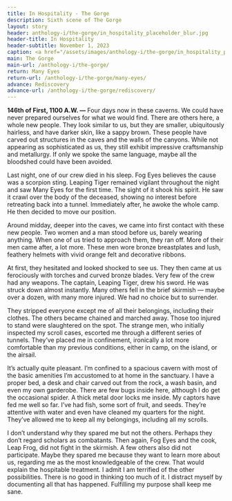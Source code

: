 ```yaml
---
title: In Hospitality - The Gorge
description: Sixth scene of The Gorge
layout: story
header: anthology-i/the-gorge/in_hospitality_placeholder_blur.jpg
header-title: In Hospitality
header-subtitle: November 1, 2023
caption: <a href="/assets/images/anthology-i/the-gorge/in_hospitality_placeholder.jpg" target="_blank">A.I. placeholder artwork</a> generated using <a href="https://creator.nightcafe.studio/creation/y9C3ZvJyye8qDWh50S7a" target="_blank">NightCafe Stable Diffusion XL v1.0</a> — <a href="https://creativecommons.org/publicdomain/zero/1.0/" target="_blank">CC0 1.0</a>
main: The Gorge
main-url: /anthology-i/the-gorge/
return: Many Eyes
return-url: /anthology-i/the-gorge/many-eyes/
advance: Rediscovery
advance-url: /anthology-i/the-gorge/rediscovery/
---
```


**146th of First, 1100 A.W. —** Four days now in these caverns. We could have never prepared ourselves for what we would find. There are others here, a whole new people. They look similar to us, but they are smaller, ubiquitously hairless, and have darker skin, like a sappy brown. These people have carved out structures in the caves and the walls of the canyons. While not appearing as sophisticated as us, they still exhibit impressive craftsmanship and metallurgy. If only we spoke the same language, maybe all the bloodshed could have been avoided.

Last night, one of our crew died in his sleep. Fog Eyes believes the cause was a scorpion sting. Leaping Tiger remained vigilant throughout the night and saw Many Eyes for the first time. The sight of it shook his spirit. He saw it crawl over the body of the deceased, showing no interest before retreating back into a tunnel. Immediately after, he awoke the whole camp. He then decided to move our position.

Around midday, deeper into the caves, we came into first contact with these new people. Two women and a man stood before us, barely wearing anything. When one of us tried to approach them, they ran off. More of their men came after, a lot more. These men wore bronze breastplates and lush, feathery helmets with vivid orange felt and decorative ribbons.

At first, they hesitated and looked shocked to see us. They then came at us ferociously with torches and curved bronze blades. Very few of the crew had any weapons. The captain, Leaping Tiger, drew his sword. He was struck down almost instantly. Many others fell in the brief skirmish — maybe over a dozen, with many more injured. We had no choice but to surrender.

They stripped everyone except me of all their belongings, including their clothes. The others became chained and marched away. Those too injured to stand were slaughtered on the spot. The strange men, who initially inspected my scroll cases, escorted me through a different series of tunnels. They’ve placed me in confinement, ironically a lot more comfortable than my previous conditions, either in camp, on the island, or the airsail.

It’s actually quite pleasant. I’m confined to a spacious cavern with most of the basic amenities I’m accustomed to at home in the sanctuary. I have a proper bed, a desk and chair carved out from the rock, a wash basin, and even my own garderobe. There are few bugs inside here, although I do get the occasional spider. A thick metal door locks me inside. My captors have fed me well so far. I’ve had fish, some sort of fruit, and seeds. They’re attentive with water and even have cleaned my quarters for the night. They’ve allowed me to keep all my belongings, including all my scrolls.

I don’t understand why they spared me but not the others. Perhaps they don’t regard scholars as combatants. Then again, Fog Eyes and the cook, Leap Frog, did not fight in the skirmish. A few others also did not participate. Maybe they spared me because they want to learn more about us, regarding me as the most knowledgeable of the crew. That would explain the hospitable treatment. I admit I am terrified of the other possibilities. There is no good in thinking too much of it. I distract myself by documenting all that has happened. Fulfilling my purpose shall keep me sane.
